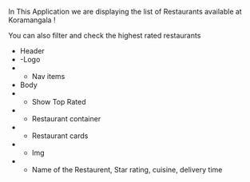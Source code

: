 In This Application we are displaying the list of Restaurants available at Koramangala !

You can also filter and check the highest rated restaurants


- Header
- -Logo
- - Nav items
- Body
- - Show Top Rated
- - Restaurant container
- - Restaurant cards
- - Img
- - Name of the Restaurent, Star rating, cuisine, delivery time


